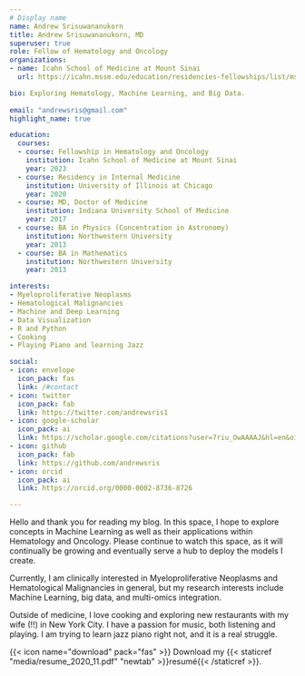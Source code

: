 ```yaml
---
# Display name
name: Andrew Srisuwananukorn
title: Andrew Srisuwananukorn, MD
superuser: true
role: Fellow of Hematology and Oncology 
organizations:
- name: Icahn School of Medicine at Mount Sinai
  url: https://icahn.mssm.edu/education/residencies-fellowships/list/msh-hematology-oncology-fellowship

bio: Exploring Hematology, Machine Learning, and Big Data.
  
email: "andrewsris@gmail.com"
highlight_name: true

education:
  courses:
  - course: Fellowship in Hematology and Oncology 
    institution: Icahn School of Medicine at Mount Sinai
    year: 2023
  - course: Residency in Internal Medicine 
    institution: University of Illinois at Chicago 
    year: 2020
  - course: MD, Doctor of Medicine
    institution: Indiana University School of Medicine
    year: 2017
  - course: BA in Physics (Concentration in Astronomy)
    institution: Northwestern University
    year: 2013
  - course: BA in Mathematics
    institution: Northwestern University
    year: 2013

interests:
- Myeloproliferative Neoplasms
- Hematological Malignancies
- Machine and Deep Learning
- Data Visualization
- R and Python
- Cooking
- Playing Piano and learning Jazz

social:
- icon: envelope
  icon_pack: fas
  link: /#contact
- icon: twitter
  icon_pack: fab
  link: https://twitter.com/andrewsris1
- icon: google-scholar
  icon_pack: ai
  link: https://scholar.google.com/citations?user=7riu_OwAAAAJ&hl=en&oi=ao
- icon: github
  icon_pack: fab
  link: https://github.com/andrewsris
- icon: orcid
  icon_pack: ai
  link: https://orcid.org/0000-0002-8736-8726

---
```


Hello and thank you for reading my blog. In this space, I hope to explore concepts in Machine Learning as well as their applications within Hematology and Oncology. Please continue to watch this space, as it will continually be growing and eventually serve a hub to deploy the models I create.

Currently, I am clinically interested in Myeloproliferative Neoplasms and Hematological Malignancies in general, but my research interests include Machine Learning, big data, and multi-omics integration. 

Outside of medicine, I love cooking and exploring new restaurants with my wife (!!) in New York City. I have a passion for music, both listening and playing. I am trying to learn jazz piano right not, and it is a real struggle.


{{< icon name="download" pack="fas" >}} Download my {{< staticref "media/resume_2020_11.pdf" "newtab" >}}resumé{{< /staticref >}}.
